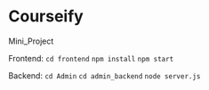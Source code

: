 # Courseify
Mini_Project

Frontend:
```cd frontend```
```npm install```
```npm start```

Backend:
```cd Admin```
```cd admin_backend```
```node server.js```
